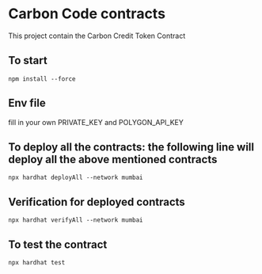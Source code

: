 # Carbon Code contracts

This project contain the Carbon Credit Token Contract

## To start

```shell
npm install --force
```

## Env file

fill in your own PRIVATE_KEY and POLYGON_API_KEY

## To deploy all the contracts: the following line will deploy all the above mentioned contracts

```shell
npx hardhat deployAll --network mumbai
```

## Verification for deployed contracts

```shell
npx hardhat verifyAll --network mumbai
```

## To test the contract

```shell
npx hardhat test
```

